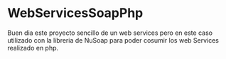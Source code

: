 # WebServicesSoapPhp

Buen dia este proyecto sencillo de un web services pero en este caso utilizado con la libreria de NuSoap para poder
cosumir los web Services realizado en php.
